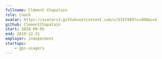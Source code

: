 ```yaml
---
fullname: Clément Chapalain
role: Coach
avatar: https://avatars3.githubusercontent.com/u/5337489?s=400&v=4
github: ClementChapalain
start: 2018-09-05
end: 2019-12-31
employer: independent
startups:
    - gps-usagers
---
```

